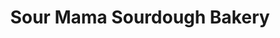 ---
title: "Sour Mama Sourdough Bakery"
url: /wyandotte/sour-mama-sourdough-bakery/
shop: bakery
---